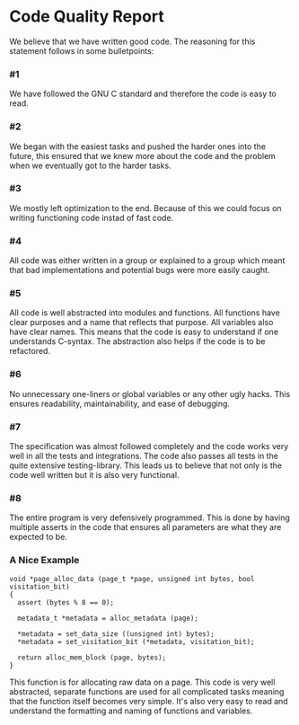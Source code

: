# Code Quality Report
We believe that we have written good code. The reasoning for this statement follows in some bulletpoints:
### #1
We have followed the GNU C standard and therefore the code is easy to read.
### #2
We began with the easiest tasks and pushed the harder ones into the future, this ensured that we knew more about the
code and the problem when we eventually got to the harder tasks.
### #3
We mostly left optimization to the end. Because of this we could focus on writing functioning code instad of fast code.
### #4
All code was either written in a group or explained to a group which meant that bad implementations and potential
bugs were more easily caught.
### #5
All code is well abstracted into modules and functions. All functions have clear purposes and a name that reflects
that purpose. All variables also have clear names. This means that the code is easy to understand if one understands
C-syntax. The abstraction also helps if the code is to be refactored.
### #6
No unnecessary one-liners or global variables or any other ugly hacks. This ensures readability, maintainability,
and ease of debugging.
### #7
The specification was almost followed completely and the code works very well in all the tests and integrations.
The code also passes all tests in the quite extensive testing-library. This leads us to believe that not only is
the code well written but it is also very functional.
### #8
The entire program is very defensively programmed. This is done by having multiple asserts in the code that ensures
all parameters are what they are expected to be.
### A Nice Example
```
void *page_alloc_data (page_t *page, unsigned int bytes, bool visitation_bit)
{
  assert (bytes % 8 == 0);

  metadata_t *metadata = alloc_metadata (page);

  *metadata = set_data_size ((unsigned int) bytes);
  *metadata = set_visitation_bit (*metadata, visitation_bit);

  return alloc_mem_block (page, bytes);
}
```
This function is for allocating raw data on a page. This code is very well abstracted, separate functions are used
for all complicated tasks meaning that the function itself becomes very simple. It's also very easy to read and
understand the formatting and naming of functions and variables.
